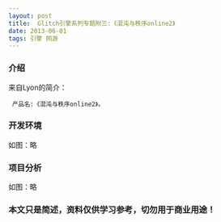 ```yaml
---
layout: post
title:  Glitch引擎系列专题附三:《混沌与秩序online2》
date: 2013-06-01
tags: 引擎 网游
---
```



### 介绍


来自Lyon的简介：

	 产品名:《混沌与秩序online2》。




### 开发环境

如图：略

### 项目分析

如图：略



### 本文只是简述，资料仅供学习参考，切勿用于商业用途！
